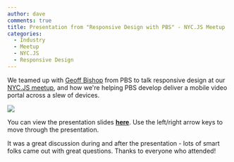 ```yaml
---
author: dave
comments: true
title: Presentation from "Responsive Design with PBS" - NYC.JS Meetup
categories:
  - Industry
  - Meetup
  - NYC.JS
  - Responsive Design
---
```


We teamed up with [Geoff Bishop](http://www.twitter.com/gabishop) from PBS to talk responsive design at our [NYC.JS meetup](http://www.meetup.com/New-York-Ext-JS-Meetup/), and how we're helping PBS develop deliver a mobile video portal across a slew of devices.

![](http://moduscreate.com/wp-content/uploads/2012/07/AyCyI59CAAABvFX-468x350.jpg)




You can view the presentation slides [**here**](http://moduscreate.com/presentations/responsive-design-7-17/). Use the left/right arrow keys to move through the presentation.




It was a great discussion during and after the presentation - lots of smart folks came out with great questions. Thanks to everyone who attended!
